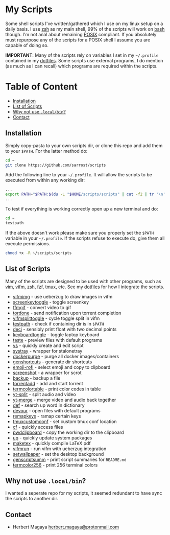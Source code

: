 # My Scripts

Some shell scripts I've written/gathered which I use on my linux setup on a daily basis. I use [zsh](https://wiki.archlinux.org/index.php/Zsh) as my main shell, 99% of the scripts will work on [bash](https://wiki.archlinux.org/index.php/Bash) though. I'm not anal about remaining [POSIX](https://en.wikipedia.org/wiki/POSIX) compliant. If you absolutely must repurpose any of the scripts for a POSIX shell I assume you are capable of doing so.

**IMPORTANT**: Many of the scripts rely on variables I set in my `~/.profile` contained in my [dotfiles](https://github.com/sarrost/dotfiles). Some scripts use external programs, I do mention (as much as I can recall) which programs are required within the scripts.

# Table of Content

* [Installation](#installation)
* [List of Scripts](#list-of-scripts)
* [Why not use `.local/bin`?](#why-not-use-localbin)
* [Contact](#contact)

## Installation

Simply copy-pasta to your own scripts dir, or clone this repo and add them to your `$PATH`. For the latter method do:
```bash
cd ~
git clone https://github.com/sarrost/scripts
```

Add the following line to your `~/.profile`. It will allow the scripts to be executed from within any working dir:
```bash
...
export PATH="$PATH:$(du -L "$HOME/scripts/scripts" | cut -f2 | tr '\n' ':' | sed 's/:*$//')"
...
```

To test if everything is working correctly open up a new terminal and do:
```bash
cd ~
testpath
```

If the above doesn't work please make sure you properly set the `$PATH` variable in your `~/.profile`. If the scripts refuse to execute do, give them all execute permissions.
```bash
chmod +x -R ~/scripts/scripts
```

## List of Scripts

Many of the scripts are designed to be used with other programs, such as [vim](https://wiki.archlinux.org/index.php/Vim), [vifm](https://wiki.archlinux.org/index.php/Vifm), [zsh](https://wiki.archlinux.org/index.php/Zsh), [fzf](https://wiki.archlinux.org/index.php/Fzf), [tmux](https://wiki.archlinux.org/index.php/Tmux), etc. See my [dotfiles](https://github.com/sarrost/dotfiles) for how I integrate the scripts.

- [vifmimg](https://github.com/sarrost/scripts/blob/master/scripts/vifmimg?ts=2) - use ueberzug to draw images in vifm
- [screenkeytoggle](https://github.com/sarrost/scripts/blob/master/scripts/screenkeytoggle?ts=2) - toggle screenkey
- [ffmgif](https://github.com/sarrost/scripts/blob/master/scripts/ffmgif?ts=2) - convert video to gif
- [tordone](https://github.com/sarrost/scripts/blob/master/scripts/torrentcomplete?ts=2) - send notification upon torrent completion
- [vifmsplittoggle](https://github.com/sarrost/scripts/blob/master/scripts/vifmsplittoggle?ts=2) - cycle toggle split in vifm
- [testpath](https://github.com/sarrost/scripts/blob/master/scripts/testpath?ts=2) - check if containing dir is in `$PATH`
- [deci](https://github.com/sarrost/scripts/blob/master/scripts/deci?ts=2) - sensibly print float with two decimal points
- [keyboardtoggle](https://github.com/sarrost/scripts/blob/master/scripts/keyboardtoggle?ts=2) - toggle laptop keyboard
- [taste](https://github.com/sarrost/scripts/blob/master/scripts/taste?ts=2) - preview files with default programs
- [vs](https://github.com/sarrost/scripts/blob/master/scripts/vs?ts=2) - quickly create and edit script
- [systray](https://github.com/sarrost/scripts/blob/master/scripts/systray?ts=2) - wrapper for stalonetray
- [dockerpurge](https://github.com/sarrost/scripts/blob/master/scripts/dockerpurge?ts=2) - purge all docker images/containers
- [genshortcuts](https://github.com/sarrost/scripts/blob/master/scripts/genshortcuts?ts=2) - generate dir shortcuts
- [emoji-rofi](https://github.com/sarrost/scripts/blob/master/scripts/rofi-apps/emoji-rofi?ts=2) - select emoji and copy to clipboard
- [screenshot](https://github.com/sarrost/scripts/blob/master/scripts/screenshot?ts=2) - a wrapper for scrot
- [backup](https://github.com/sarrost/scripts/blob/master/scripts/backup?ts=2) - backup a file
- [torrentadd](https://github.com/sarrost/scripts/blob/master/scripts/torrentadd?ts=2) - add and start torrent
- [termcolortable](https://github.com/sarrost/scripts/blob/master/scripts/termcolortable?ts=2) - print color codes in table
- [yt-split](https://github.com/sarrost/scripts/blob/master/scripts/video-editing/yt-split?ts=2) - split audio and video
- [yt-merge](https://github.com/sarrost/scripts/blob/master/scripts/video-editing/yt-merge?ts=2) - merge video and audio back together
- [def](https://github.com/sarrost/scripts/blob/master/scripts/def?ts=2) - search up word in dictionary
- [devour](https://github.com/sarrost/scripts/blob/master/scripts/devour?ts=2) - open files with default programs
- [remapkeys](https://github.com/sarrost/scripts/blob/master/scripts/remapkeys?ts=2) - ramap certain keys
- [tmuxcustomconf](https://github.com/sarrost/scripts/blob/master/scripts/tmuxcustomconf?ts=2) - set custom tmux conf location
- [cf](https://github.com/sarrost/scripts/blob/master/scripts/cf?ts=2) - quickly access files
- [pwdclipboard](https://github.com/sarrost/scripts/blob/master/scripts/pwdclipboard?ts=2) - copy the working dir to the clipboard
- [up](https://github.com/sarrost/scripts/blob/master/scripts/up?ts=2) - quickly update system packages
- [maketex](https://github.com/sarrost/scripts/blob/master/scripts/maketex?ts=2) - quickly compile LaTeX pdf
- [vifmrun](https://github.com/sarrost/scripts/blob/master/scripts/vifmrun?ts=2) - run vifm with ueberzug integration
- [setwallpaper](https://github.com/sarrost/scripts/blob/master/scripts/setwallpaper?ts=2) - set the desktop background
- [genscriptsumm](https://github.com/sarrost/scripts/blob/master/scripts/genscriptsumm?ts=2) - print script summaries for `README.md`
- [termcolor256](https://github.com/sarrost/scripts/blob/master/scripts/termcolor256?ts=2) - print 256 terminal colors

## Why not use `.local/bin`?

I wanted a seperate repo for my scripts, it seemed redundant to have sync the scripts to another dir.

## Contact

* Herbert Magaya <herbert.magaya@protonmail.com>
